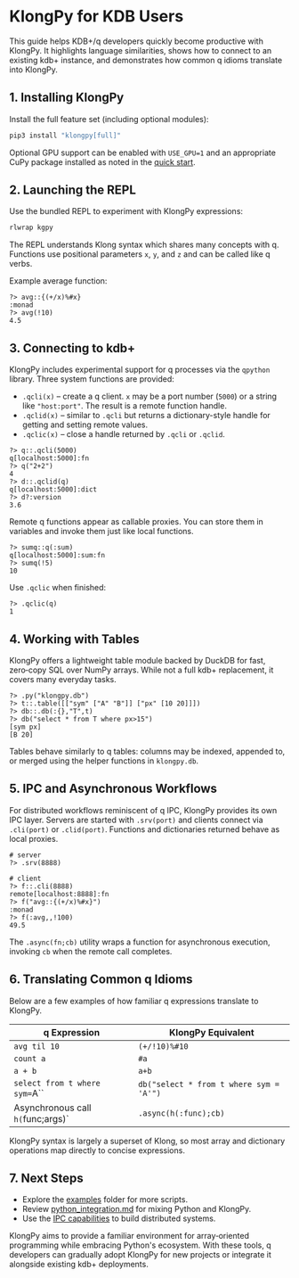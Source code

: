 # KlongPy for KDB Users

This guide helps KDB+/q developers quickly become productive with KlongPy. It highlights language similarities, shows how to connect to an existing kdb+ instance, and demonstrates how common q idioms translate into KlongPy.

## 1. Installing KlongPy

Install the full feature set (including optional modules):

```bash
pip3 install "klongpy[full]"
```

Optional GPU support can be enabled with `USE_GPU=1` and an appropriate CuPy package installed as noted in the [quick start](quick-start.md).

## 2. Launching the REPL

Use the bundled REPL to experiment with KlongPy expressions:

```bash
rlwrap kgpy
```

The REPL understands Klong syntax which shares many concepts with q. Functions use positional parameters `x`, `y`, and `z` and can be called like q verbs.

Example average function:

```kgpy
?> avg::{(+/x)%#x}
:monad
?> avg(!10)
4.5
```

## 3. Connecting to kdb+

KlongPy includes experimental support for q processes via the `qpython` library. Three system functions are provided:

- `.qcli(x)` – create a q client. `x` may be a port number (`5000`) or a string like `"host:port"`. The result is a remote function handle.
- `.qclid(x)` – similar to `.qcli` but returns a dictionary-style handle for getting and setting remote values.
- `.qclic(x)` – close a handle returned by `.qcli` or `.qclid`.

```kgpy
?> q::.qcli(5000)
q[localhost:5000]:fn
?> q("2+2")
4
?> d::.qclid(q)
q[localhost:5000]:dict
?> d?:version
3.6
```

Remote q functions appear as callable proxies. You can store them in variables and invoke them just like local functions.

```kgpy
?> sumq::q(:sum)
q[localhost:5000]:sum:fn
?> sumq(!5)
10
```

Use `.qclic` when finished:

```kgpy
?> .qclic(q)
1
```

## 4. Working with Tables

KlongPy offers a lightweight table module backed by DuckDB for fast, zero‑copy SQL over NumPy arrays. While not a full kdb+ replacement, it covers many everyday tasks.

```kgpy
?> .py("klongpy.db")
?> t::.table([["sym" ["A" "B"]] ["px" [10 20]]])
?> db::.db(:{},"T",t)
?> db("select * from T where px>15")
[sym px]
[B 20]
```

Tables behave similarly to q tables: columns may be indexed, appended to, or merged using the helper functions in `klongpy.db`.

## 5. IPC and Asynchronous Workflows

For distributed workflows reminiscent of q IPC, KlongPy provides its own IPC layer. Servers are started with `.srv(port)` and clients connect via `.cli(port)` or `.clid(port)`. Functions and dictionaries returned behave as local proxies.

```kgpy
# server
?> .srv(8888)

# client
?> f::.cli(8888)
remote[localhost:8888]:fn
?> f("avg::{(+/x)%#x}")
:monad
?> f(:avg,,!100)
49.5
```

The `.async(fn;cb)` utility wraps a function for asynchronous execution, invoking `cb` when the remote call completes.

## 6. Translating Common q Idioms

Below are a few examples of how familiar q expressions translate to KlongPy.

| q Expression | KlongPy Equivalent |
|--------------|-------------------|
| `avg til 10` | `(+/!10)%#10` |
| `count a` | `#a` |
| `a + b` | `a+b` |
| `select from t where sym=`A`` | `db("select * from t where sym = 'A'")` |
| Asynchronous call `h(`func;args)` | `.async(h(:func);cb)` |

KlongPy syntax is largely a superset of Klong, so most array and dictionary operations map directly to concise expressions.

## 7. Next Steps

- Explore the [examples](examples.md) folder for more scripts.
- Review [python_integration.md](python_integration.md) for mixing Python and KlongPy.
- Use the [IPC capabilities](ipc_capabilities.md) to build distributed systems.

KlongPy aims to provide a familiar environment for array‑oriented programming while embracing Python's ecosystem. With these tools, q developers can gradually adopt KlongPy for new projects or integrate it alongside existing kdb+ deployments.

